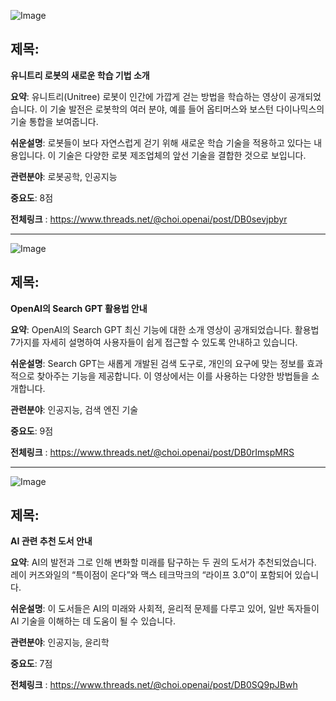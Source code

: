 ![Image](https://scontent-iad3-1.cdninstagram.com/v/t51.71878-15/465564808_2007608116349799_6320439050541323353_n.jpg?_nc_cat=104&ccb=1-7&_nc_sid=18de74&_nc_ohc=kDj7BN-F2uIQ7kNvgFr5fCK&_nc_zt=23&_nc_ht=scontent-iad3-1.cdninstagram.com&edm=ACx9VUEEAAAA&_nc_gid=AMRxz-vmK-E3uSLHf58oxft&oh=00_AYBLlJWnfiq74BHxDbPBhlq0xP-ZjOTIwTz-OCjpsbBe9A&oe=672B1507)

## 제목:
**유니트리 로봇의 새로운 학습 기법 소개**

**요약**: 유니트리(Unitree) 로봇이 인간에 가깝게 걷는 방법을 학습하는 영상이 공개되었습니다. 이 기술 발전은 로봇학의 여러 분야, 예를 들어 옵티머스와 보스턴 다이나믹스의 기술 통합을 보여줍니다.

**쉬운설명**: 로봇들이 보다 자연스럽게 걷기 위해 새로운 학습 기술을 적용하고 있다는 내용입니다. 이 기술은 다양한 로봇 제조업체의 앞선 기술을 결합한 것으로 보입니다.

**관련분야**: 로봇공학, 인공지능

**중요도**: 8점

**전체링크** : https://www.threads.net/@choi.openai/post/DB0sevjpbyr

---

![Image](https://scontent-iad3-1.cdninstagram.com/v/t51.71878-15/465467250_934702878514487_5133111416647439519_n.jpg?_nc_cat=104&ccb=1-7&_nc_sid=18de74&_nc_ohc=QZcHiXf_JecQ7kNvgFHIHkm&_nc_zt=23&_nc_ht=scontent-iad3-1.cdninstagram.com&edm=ACx9VUEEAAAA&_nc_gid=AMRxz-vmK-E3uSLHf58oxft&oh=00_AYDf171LK550ef8Nok70bko8po2F42REt-P0q4igFTVRpg&oe=672B1507)

## 제목:
**OpenAI의 Search GPT 활용법 안내**

**요약**: OpenAI의 Search GPT 최신 기능에 대한 소개 영상이 공개되었습니다. 활용법 7가지를 자세히 설명하여 사용자들이 쉽게 접근할 수 있도록 안내하고 있습니다.

**쉬운설명**: Search GPT는 새롭게 개발된 검색 도구로, 개인의 요구에 맞는 정보를 효과적으로 찾아주는 기능을 제공합니다. 이 영상에서는 이를 사용하는 다양한 방법들을 소개합니다.

**관련분야**: 인공지능, 검색 엔진 기술

**중요도**: 9점

**전체링크** : https://www.threads.net/@choi.openai/post/DB0rImspMRS

---

![Image](https://scontent-iad3-2.cdninstagram.com/v/t51.29350-15/464922994_1257562835559160_2758465487863700672_n.jpg?_nc_cat=100&ccb=1-7&_nc_sid=18de74&_nc_ohc=1Dq501OUHHgQ7kNvgEaBqvi&_nc_zt=23&_nc_ht=scontent-iad3-2.cdninstagram.com&edm=ACx9VUEEAAAA&_nc_gid=AMRxz-vmK-E3uSLHf58oxft&oh=00_AYC-65IMDCns2ozGI63V__3PVdl9fLSNDf1fMSpnPiSIoA&oe=672B3AF4)

## 제목:
**AI 관련 추천 도서 안내**

**요약**: AI의 발전과 그로 인해 변화할 미래를 탐구하는 두 권의 도서가 추천되었습니다. 레이 커즈와일의 “특이점이 온다”와 맥스 테크막크의 “라이프 3.0”이 포함되어 있습니다.

**쉬운설명**: 이 도서들은 AI의 미래와 사회적, 윤리적 문제를 다루고 있어, 일반 독자들이 AI 기술을 이해하는 데 도움이 될 수 있습니다.

**관련분야**: 인공지능, 윤리학

**중요도**: 7점

**전체링크** : https://www.threads.net/@choi.openai/post/DB0SQ9pJBwh